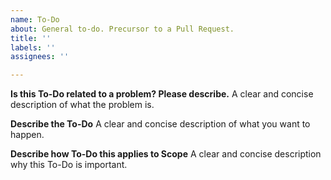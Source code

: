 ```yaml
---
name: To-Do
about: General to-do. Precursor to a Pull Request.
title: ''
labels: ''
assignees: ''

---
```


**Is this To-Do related to a problem? Please describe.**
A clear and concise description of what the problem is. 

**Describe the To-Do**
A clear and concise description of what you want to happen.

**Describe how To-Do this applies to Scope**
A clear and concise description why this To-Do is important.
